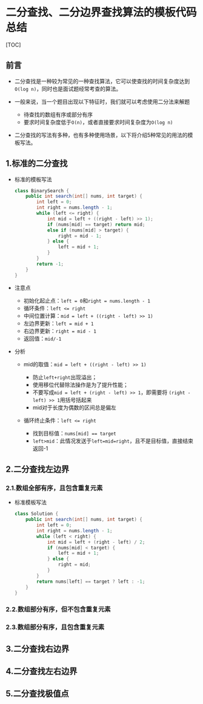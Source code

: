 # 二分查找、二分边界查找算法的模板代码总结

[TOC]

## 前言

* 二分查找是一种较为常见的一种查找算法，它可以使查找的时间复杂度达到`O(log n)`，同时也是面试题经常考查的算法。
* 一般来说，当一个题目出现以下特征时，我们就可以考虑使用二分法来解题
  * 待查找的数组有序或部分有序
  * 要求时间复杂度低于`O(n)`，或者直接要求时间复杂度为`O(log n)`

* 二分查找的写法有多种，也有多种使用场景，以下将介绍5种常见的用法的模板写法。

## 1.标准的二分查找

* 标准的模板写法

  ```java
  class BinarySearch {
      public int search(int[] nums, int target) {
          int left = 0;
          int right = nums.length - 1;
          while (left <= right) {
              int mid = left + ((right - left) >> 1);
              if (nums[mid] == target) return mid;
              else if (nums[mid] > target) {
                  right = mid - 1;
              } else {
                  left = mid + 1;
              }
          }
          return -1;
      }
  }
  ```

* 注意点
  * 初始化起止点：`left = 0`和`right = nums.length - 1`
  * 循环条件：`left <= right`
  * 中间位置计算：`mid = left + ((right - left) >> 1)`
  * 左边界更新：`left = mid + 1`
  * 右边界更新：`right = mid - 1`
  * 返回值：`mid/-1`

* 分析

  * mid的取值：`mid = left + ((right - left) >> 1)`
    * 防止`left+right`出现溢出；
    * 使用移位代替除法操作是为了提升性能；
    * 不要写成`mid = left + (right - left) >> 1`，即需要将 `(right - left) >> 1`用括号括起来
    * mid对于长度为偶数的区间总是偏左

  * 循环终止条件：`left <= right`
    * 找到目标值：`nums[mid] == target`
    * `left>mid`：此情况发送于`left=mid=right`，且不是目标值，直接结束返回-1

## 2.二分查找左边界

### 2.1.数组全部有序，且包含重复元素

* 标准模板写法

  ```java
  class Solution {
      public int search(int[] nums, int target) {
          int left = 0;
          int right = nums.length - 1;
          while (left < right) {
              int mid = left + (right - left) / 2;
              if (nums[mid] < target) {
                  left = mid + 1;
              } else {
                  right = mid;
              }
          }
          return nums[left] == target ? left : -1;
      }
  }
  ```

  

### 2.2.数组部分有序，但不包含重复元素

### 2.3.数组部分有序，且包含重复元素

## 3.二分查找右边界

## 4.二分查找左右边界

## 5.二分查找极值点